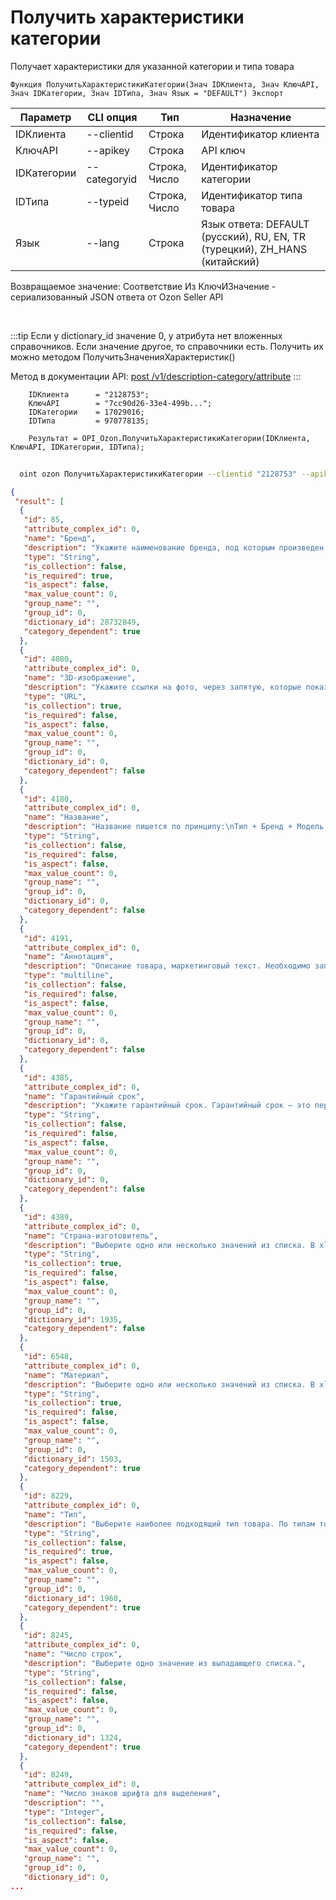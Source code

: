 ﻿---
sidebar_position: 2
---

# Получить характеристики категории
 Получает характеристики для указанной категории и типа товара



`Функция ПолучитьХарактеристикиКатегории(Знач IDКлиента, Знач КлючAPI, Знач IDКатегории, Знач IDТипа, Знач Язык = "DEFAULT") Экспорт`

  | Параметр | CLI опция | Тип | Назначение |
  |-|-|-|-|
  | IDКлиента | --clientid | Строка | Идентификатор клиента |
  | КлючAPI | --apikey | Строка | API ключ |
  | IDКатегории | --categoryid | Строка, Число | Идентификатор категории |
  | IDТипа | --typeid | Строка, Число | Идентификатор типа товара |
  | Язык | --lang | Строка | Язык ответа: DEFAULT (русский), RU, EN, TR (турецкий), ZH_HANS (китайский) |

  
  Возвращаемое значение:   Соответствие Из КлючИЗначение - сериализованный JSON ответа от Ozon Seller API

<br/>

:::tip
Если у dictionary_id значение 0, у атрибута нет вложенных справочников. Если значение другое, то справочники есть. Получить их можно методом ПолучитьЗначенияХарактеристик()

 Метод в документации API: [post /v1/description-category/attribute](https://docs.ozon.ru/api/seller/#operation/DescriptionCategoryAPI_GetAttributes)
:::
<br/>


```bsl title="Пример кода"
    IDКлиента      = "2128753";
    КлючAPI        = "7cc90d26-33e4-499b...";
    IDКатегории    = 17029016;
    IDТипа         = 970778135;

    Результат = OPI_Ozon.ПолучитьХарактеристикиКатегории(IDКлиента, КлючAPI, IDКатегории, IDТипа);
```



```sh title="Пример команды CLI"
    
  oint ozon ПолучитьХарактеристикиКатегории --clientid "2128753" --apikey "7cc90d26-33e4-499b..." --categoryid %categoryid% --typeid %typeid% --lang %lang%

```

```json title="Результат"
{
 "result": [
  {
   "id": 85,
   "attribute_complex_id": 0,
   "name": "Бренд",
   "description": "Укажите наименование бренда, под которым произведен товар. Если товар не имеет бренда, используйте значение \"Нет бренда\".",
   "type": "String",
   "is_collection": false,
   "is_required": true,
   "is_aspect": false,
   "max_value_count": 0,
   "group_name": "",
   "group_id": 0,
   "dictionary_id": 28732849,
   "category_dependent": true
  },
  {
   "id": 4080,
   "attribute_complex_id": 0,
   "name": "3D-изображение",
   "description": "Укажите ссылки на фото, через запятую, которые показывает товар под разными равными углами. В серии фото важно соблюдать последовательность, чтобы ракурс каждого следующего фото отличался от предыдущего на равный угол. Из этих фотографий на сайте автоматически сформируется 3D-модель товара. Минимальное рекомендованное количество - 15 штук.",
   "type": "URL",
   "is_collection": true,
   "is_required": false,
   "is_aspect": false,
   "max_value_count": 0,
   "group_name": "",
   "group_id": 0,
   "dictionary_id": 0,
   "category_dependent": false
  },
  {
   "id": 4180,
   "attribute_complex_id": 0,
   "name": "Название",
   "description": "Название пишется по принципу:\nТип + Бренд + Модель (серия + пояснение) + Артикул производителя + , (запятая) + Атрибут\nНазвание не пишется большими буквами (не используем caps lock).\nПеред атрибутом ставится запятая. Если атрибутов несколько, они так же разделяются запятыми.\nЕсли какой-то составной части названия нет - пропускаем её.\nАтрибутом может быть: цвет, вес, объём, количество штук в упаковке и т.д.\nЦвет пишется с маленькой буквы, в мужском роде, единственном числе.\nСлово цвет в названии не пишем.\nТочка в конце не ставится.\nНикаких знаков препинания, кроме запятой, не используем.\nКавычки используем только для названий на русском языке.\nПримеры корректных названий:\nСмартфон Apple iPhone XS MT572RU/A, space black \nКеды Dr. Martens Киноклассика, бело-черные, размер 43\nСтиральный порошок Ariel Магия белого с мерной ложкой, 15 кг\nСоус Heinz Xtreme Tabasco суперострый, 10 мл\nИгрушка для животных Четыре лапы \"Бегающая мышка\" БММ, белый",
   "type": "String",
   "is_collection": false,
   "is_required": false,
   "is_aspect": false,
   "max_value_count": 0,
   "group_name": "",
   "group_id": 0,
   "dictionary_id": 0,
   "category_dependent": false
  },
  {
   "id": 4191,
   "attribute_complex_id": 0,
   "name": "Аннотация",
   "description": "Описание товара, маркетинговый текст. Необходимо заполнять на русском языке.",
   "type": "multiline",
   "is_collection": false,
   "is_required": false,
   "is_aspect": false,
   "max_value_count": 0,
   "group_name": "",
   "group_id": 0,
   "dictionary_id": 0,
   "category_dependent": false
  },
  {
   "id": 4385,
   "attribute_complex_id": 0,
   "name": "Гарантийный срок",
   "description": "Укажите гарантийный срок. Гарантийный срок – это период, в течение которого изготовитель гарантирует качество товара и обязуется принять данный товар у потребителя для проведения проверки качества (экспертизы) и выполнения предусмотренных законом требований.",
   "type": "String",
   "is_collection": false,
   "is_required": false,
   "is_aspect": false,
   "max_value_count": 0,
   "group_name": "",
   "group_id": 0,
   "dictionary_id": 0,
   "category_dependent": false
  },
  {
   "id": 4389,
   "attribute_complex_id": 0,
   "name": "Страна-изготовитель",
   "description": "Выберите одно или несколько значений из списка. В xls-файле варианты заполняются через точку с запятой (;) без пробелов.",
   "type": "String",
   "is_collection": true,
   "is_required": false,
   "is_aspect": false,
   "max_value_count": 0,
   "group_name": "",
   "group_id": 0,
   "dictionary_id": 1935,
   "category_dependent": false
  },
  {
   "id": 6548,
   "attribute_complex_id": 0,
   "name": "Материал",
   "description": "Выберите одно или несколько значений из списка. В xls-файле варианты заполняются через точку с запятой (;) без пробелов.",
   "type": "String",
   "is_collection": true,
   "is_required": false,
   "is_aspect": false,
   "max_value_count": 0,
   "group_name": "",
   "group_id": 0,
   "dictionary_id": 1503,
   "category_dependent": true
  },
  {
   "id": 8229,
   "attribute_complex_id": 0,
   "name": "Тип",
   "description": "Выберите наиболее подходящий тип товара. По типам товары распределяются по категориям на сайте Ozon. Если тип указан неправильно, товар попадет в неверную категорию. Чтобы правильно указать тип, найдите на сайте Ozon товары, похожие на ваш, и посмотрите, какой тип у них указан.",
   "type": "String",
   "is_collection": false,
   "is_required": true,
   "is_aspect": false,
   "max_value_count": 0,
   "group_name": "",
   "group_id": 0,
   "dictionary_id": 1960,
   "category_dependent": true
  },
  {
   "id": 8245,
   "attribute_complex_id": 0,
   "name": "Число строк",
   "description": "Выберите одно значение из выпадающего списка.",
   "type": "String",
   "is_collection": false,
   "is_required": false,
   "is_aspect": false,
   "max_value_count": 0,
   "group_name": "",
   "group_id": 0,
   "dictionary_id": 1324,
   "category_dependent": true
  },
  {
   "id": 8249,
   "attribute_complex_id": 0,
   "name": "Число знаков шрифта для выделения",
   "description": "",
   "type": "Integer",
   "is_collection": false,
   "is_required": false,
   "is_aspect": false,
   "max_value_count": 0,
   "group_name": "",
   "group_id": 0,
   "dictionary_id": 0,
...
```
